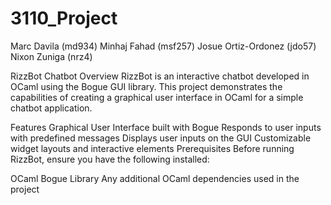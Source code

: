 # 3110_Project
Marc Davila (md934)
Minhaj Fahad (msf257)
Josue Ortiz-Ordonez (jdo57)
Nixon Zuniga (nrz4)

RizzBot Chatbot
Overview
RizzBot is an interactive chatbot developed in OCaml using the Bogue GUI library. This project demonstrates the capabilities of creating a graphical user interface in OCaml for a simple chatbot application.

Features
Graphical User Interface built with Bogue
Responds to user inputs with predefined messages
Displays user inputs on the GUI
Customizable widget layouts and interactive elements
Prerequisites
Before running RizzBot, ensure you have the following installed:

OCaml
Bogue Library
Any additional OCaml dependencies used in the project
